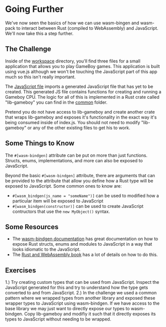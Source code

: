 # Going Further

We've now seen the basics of how we can use wasm-bingen and wasm-pack to interact between Rust (compiled to WebAssembly) and JavaScript. We'll now take this a step further.

## The Challenge

Inside of the [workspace](./workspace) directory, you'll find three files for a small application that allows you to play GameBoy games. This application is built using vue.js although we won't be touching the JavaScript part of this app much so this isn't really important.

The [JavaScript file](./workspace/index.js) imports a generated JavaScript file that has yet to be created. This generated JS file contains functions for creating and running a Gameboy CPU. The logic for all of this is implemented in a Rust crate called "lib-gameboy" you can find in the [common](./common) folder.

Pretend you do not have access to lib-gameboy and create another crate that wraps lib-gameboy and exposes it's functionality in the exact way it's being consumed inside of index.js. You should not need to modify "lib-gameboy" or any of the other existing files to get his to work.

## Some Things to Know

The `#[wasm-bindgen]` attribute can be put on more than just functions. Structs, enums, implementations, and more can also be exposed to JavaScript.

Beyond the basic `#[wasm-bindgen]` attribute, there are arguments that can be provided to the attribute that allow you define how a Rust type will be exposed to JavaScript. Some common ones to know are:

 * `#[wasm_bindgen(js_name = "someName")]` can be used to modified how a particular item will be exposed to JavaScript
 * `#[wasm_bindgen(constructor)]` can be used to create JavaScript contructors that use the `new MyObject()` syntax.

## Some Resources

* The [wasm-bindgen documentation](https://rustwasm.github.io/docs/wasm-bindgen/reference/attributes/index.html) has great documentation on how to expose Rust structs, enums and modules to JavaScript in a way that looks idiomatic to the JavaScript.
* The [Rust and WebAssembly book](https://rustwasm.github.io/docs/book/) has a lot of details on how to do this.

## Exercises

1.) Try creating custom types that can be used from JavaScript. Inspect the JavaScript generated for this and try to understand how the type gets converted to and from JavaScript.
2.) In the challenge we used a common pattern where we wrapped types from another library and exposed these wrapper types to JavaScript using wasm-bindgen. If we have access to the base library we may just want to directly expose our types to wasm-bindgen. Copy lib-gameboy and modifiy it such that it directly exposes its types to JavaScript without needing to be wrapped.
